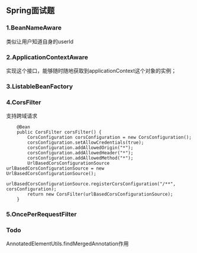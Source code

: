 ## Spring面试题

### 1.BeanNameAware

类似让用户知道自身的userId

### 2.ApplicationContextAware

实现这个接口，能够随时随地获取到applicationContext这个对象的实例；

### 3.ListableBeanFactory



### 4.CorsFilter

支持跨域请求

```
    @Bean
    public CorsFilter corsFilter() {
        CorsConfiguration corsConfiguration = new CorsConfiguration();
        corsConfiguration.setAllowCredentials(true);
        corsConfiguration.addAllowedOrigin("*");
        corsConfiguration.addAllowedHeader("*");
        corsConfiguration.addAllowedMethod("*");
        UrlBasedCorsConfigurationSource urlBasedCorsConfigurationSource = new UrlBasedCorsConfigurationSource();
        urlBasedCorsConfigurationSource.registerCorsConfiguration("/**", corsConfiguration);
        return new CorsFilter(urlBasedCorsConfigurationSource);
    }
```

### 5.OncePerRequestFilter





### Todo

AnnotatedElementUtils.findMergedAnnotation作用